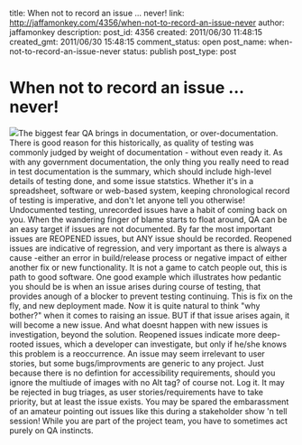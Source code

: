 title: When not to record an issue ... never!
link: http://jaffamonkey.com/4356/when-not-to-record-an-issue-never
author: jaffamonkey
description: 
post_id: 4356
created: 2011/06/30 11:48:15
created_gmt: 2011/06/30 15:48:15
comment_status: open
post_name: when-not-to-record-an-issue-never
status: publish
post_type: post

# When not to record an issue ... never!

![](http://blog.jaffamonkey.com/files/2011/06/documents-125x125.png)The biggest fear QA brings in documentation, or over-documentation. There is good reason for this historically, as quality of testing was commonly judged by weight of documentation - without even ready it. As with any government documentation, the only thing you really need to read in test documentation is the summary, which should include high-level details of testing done, and some issue statstics. Whether it's in a spreadsheet, software or web-based system, keeping chronological record of testing is imperative, and don't let anyone tell you otherwise! Undocumented testing, unrecorded issues have a habit of coming back on you. When the wandering finger of blame starts to float around, QA can be an easy target if issues are not documented. By far the most important issues are REOPENED issues, but ANY issue should be recorded. Reopened issues are indicative of regression, and very important as there is always a cause -either an error in build/release process or negative impact of either another fix or new functionality. It is not a game to catch people out, this is path to good software. One good example which illustrates how pedantic you should be is when an issue arises during course of testing, that provides anough of a blocker to prevent testing continuing. This is fix on the fly, and new deployment made. Now it is quite natural to think "why bother?" when it comes to raising an issue. BUT if that issue arises again, it will become a new issue. And what doesnt happen with new issues is investigation, beyond the solution. Reopened issues indicate more deep-rooted issues, which a developer can investigate, but only if he/she knows this problem is a reoccurrence. An issue may seem irrelevant to user stories, but some bugs/improvments are generic to any project. Just because there is no defintion for accessibility requirements, should you ignore the multiude of images with no Alt tag? of course not. Log it. It may be rejected in bug triages, as user stories/requirements have to take priority, but at least the issue exists. You may be spared the embarassment of an amateur pointing out issues like this during a stakeholder show 'n tell session! While you are part of the project team, you have to sometimes act purely on QA instincts.